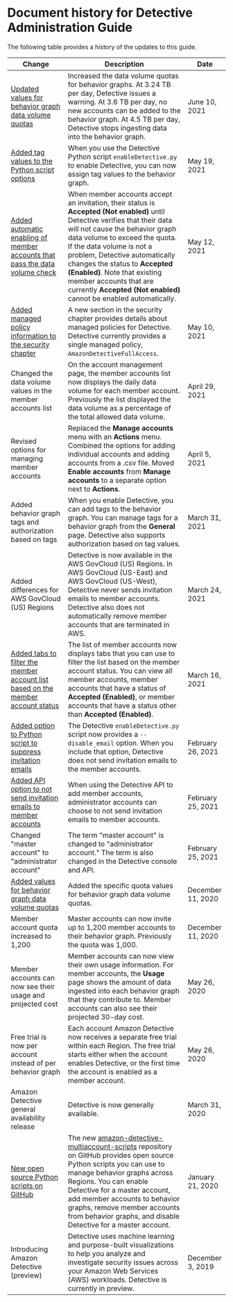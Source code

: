 # Document history for Detective Administration Guide<a name="doc-history"></a>

The following table provides a history of the updates to this guide\.


|  Change  |  Description  |  Date  | 
| --- | --- | --- | 
|  [Updated values for behavior graph data volume quotas](https://docs.aws.amazon.com/detective/latest/adminguide/regions-limitations.html#quotas)  |  Increased the data volume quotas for behavior graphs\. At 3\.24 TB per day, Detective issues a warning\. At 3\.6 TB per day, no new accounts can be added to the behavior graph\. At 4\.5 TB per day, Detective stops ingesting data into the behavior graph\.  |  June 10, 2021  | 
|  [Added tag values to the Python script options](https://docs.aws.amazon.com/detective/latest/adminguide/detective-github-scripts.html)  |  When you use the Detective Python script `enableDetective.py` to enable Detective, you can now assign tag values to the behavior graph\.  |  May 19, 2021  | 
|  [Added automatic enabling of member accounts that pass the data volume check](https://docs.aws.amazon.com/detective/latest/adminguide/graph-admin-add-member-accounts.html)  |  When member accounts accept an invitation, their status is **Accepted \(Not enabled\)** until Detective verifies that their data will not cause the behavior graph data volume to exceed the quota\. If the data volume is not a problem, Detective automatically changes the status to **Accepted \(Enabled\)**\. Note that existing member accounts that are currently **Accepted \(Not enabled\)** cannot be enabled automatically\.  |  May 12, 2021  | 
| [Added managed policy information to the security chapter](https://docs.aws.amazon.com/detective/latest/adminguide/security-iam-awsmanpol.html) | A new section in the security chapter provides details about managed policies for Detective\.  Detective currently provides a single managed policy, `AmazonDetectiveFullAccess`\.  | May 10, 2021 | 
| Changed the data volume values in the member accounts list | On the account management page, the member accounts list now displays the daily data volume for each member account\. Previously the list displayed the data volume as a percentage of the total allowed data volume\.  |  April 29, 2021  | 
|  Revised options for managing member accounts  |  Replaced the **Manage accounts** menu with an **Actions** menu\. Combined the options for adding individual accounts and adding accounts from a \.csv file\. Moved **Enable accounts** from **Manage accounts** to a separate option next to **Actions**\.  |  April 5, 2021  | 
|  Added behavior graph tags and authorization based on tags  |  When you enable Detective, you can add tags to the behavior graph\. You can manage tags for a behavior graph from the **General** page\. Detective also supports authorization based on tag values\.  |  March 31, 2021  | 
|  Added differences for AWS GovCloud \(US\) Regions  |  Detective is now available in the AWS GovCloud \(US\) Regions\. In AWS GovCloud \(US\-East\) and AWS GovCloud \(US\-West\), Detective never sends invitation emails to member accounts\. Detective also does not automatically remove member accounts that are terminated in AWS\.  |  March 24, 2021  | 
|  [Added tabs to filter the member account list based on the member account status](https://docs.aws.amazon.com/detective/latest/adminguide/graph-admin-view-accounts.html#admin-view-graph-accounts-console)  |  The list of member accounts now displays tabs that you can use to filter the list based on the member account status\. You can view all member accounts, member accounts that have a status of **Accepted \(Enabled\)**, or member accounts that have a status other than **Accepted \(Enabled\)**\.  |  March 16, 2021  | 
|  [Added option to Python script to suppress invitation emails](https://docs.aws.amazon.com/detective/latest/adminguide/detective-github-scripts.html)  |  The Detective `enableDetective.py` script now provides a `--disable_email` option\. When you include that option, Detective does not send invitation emails to the member accounts\.  |  February 26, 2021  | 
|  [Added API option to not send invitation emails to member accounts](https://docs.aws.amazon.com/detective/latest/adminguide/graph-admin-add-member-accounts.html)  |  When using the Detective API to add member accounts, administrator accounts can choose to not send invitation emails to member accounts\.  |  February 25, 2021  | 
|  Changed "master account" to "administrator account"  |  The term "master account" is changed to "administrator account\." The term is also changed in the Detective console and API\.  |  February 25, 2021  | 
| [Added values for behavior graph data volume quotas](https://docs.aws.amazon.com/detective/latest/adminguide/regions-limitations.html#quotas) | Added the specific quota values for behavior graph data volume quotas\. | December 11, 2020 | 
|  Member account quota increased to 1,200  |  Master accounts can now invite up to 1,200 member accounts to their behavior graph\. Previously the quota was 1,000\.  |  December 11, 2020  | 
|  Member accounts can now see their usage and projected cost  |  Member accounts can now view their own usage information\. For member accounts, the **Usage** page shows the amount of data ingested into each behavior graph that they contribute to\. Member accounts can also see their projected 30\-day cost\.  |  May 26, 2020  | 
|  Free trial is now per account instead of per behavior graph  |  Each account Amazon Detective now receives a separate free trial within each Region\. The free trial starts either when the account enables Detective, or the first time the account is enabled as a member account\.  |  May 26, 2020  | 
|  Amazon Detective general availability release  |  Detective is now generally available\.  |  March 31, 2020  | 
|  [New open source Python scripts on GitHub](detective-github-scripts.md)  |  The new [amazon\-detective\-multiaccount\-scripts](https://github.com/aws-samples/amazon-detective-multiaccount-scripts) repository on GitHub provides open source Python scripts you can use to manage behavior graphs across Regions\. You can enable Detective for a master account, add member accounts to behavior graphs, remove member accounts from behavior graphs, and disable Detective for a master account\.  |  January 21, 2020  | 
|  Introducing Amazon Detective \(preview\)  |  Detective uses machine learning and purpose\-built visualizations to help you analyze and investigate security issues across your Amazon Web Services \(AWS\) workloads\. Detective is currently in preview\.  |  December 3, 2019  | 